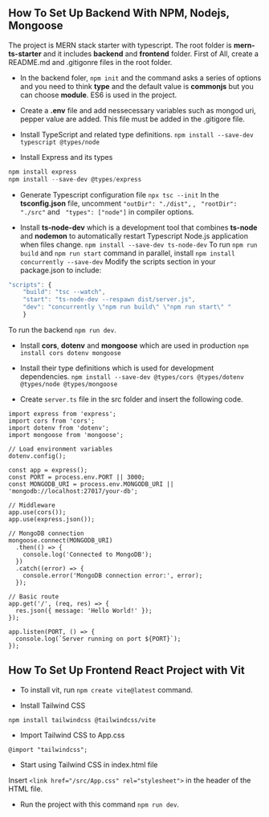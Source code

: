 ## How To Set Up Backend With NPM, Nodejs, Mongoose

The project is MERN stack starter with typescript. The root folder is **mern-ts-starter** and it
includes **backend** and **frontend** folder. First of All, create a README.md and .gitigonre files in
the root folder.

- In the backend foler, `npm init` and the command asks a series of options and you need to think
  **type** and the default value is **commonjs** but you can choose **module**. ES6 is used in the project.

- Create a **.env** file and add nessecessary variables such as mongod uri, pepper value are added. This file
  must be added in the .gitigore file.

- Install TypeScript and related type definitions.
  `npm install --save-dev typescript @types/node`

- Install Express and its types

```typescript
npm install express
npm install --save-dev @types/express
```

- Generate Typescript configuration file
  `npx tsc --init`
  In the **tsconfig.json** file, uncomment `"outDir": "./dist",` , ` "rootDir": "./src"` and ` "types": ["node"]`
  in compiler options.

- Install **ts-node-dev** which is a development tool that combines **ts-node** and **nodemon**
  to automatically restart Typescript Node.js application when files change.
  `npm install --save-dev ts-node-dev`
  To run `npm run build` and `npm run start` command in parallel, install
  `npm install concurrently --save-dev`
  Modify the scripts section in your package.json to include:

```javascript
"scripts": {
    "build": "tsc --watch",
    "start": "ts-node-dev --respawn dist/server.js",
    "dev": "concurrently \"npm run build\" \"npm run start\" "
    }
```
To run the backend ``npm run dev``.

- Install **cors**, **dotenv** and **mongoose** which are used in production
  `npm install cors dotenv mongoose`

- Install their type definitions which is used for development dependencies.
``npm install --save-dev @types/cors @types/dotenv @types/node @types/mongoose``

- Create `server.ts` file in the src folder and insert the following code.

```
import express from 'express';
import cors from 'cors';
import dotenv from 'dotenv';
import mongoose from 'mongoose';

// Load environment variables
dotenv.config();

const app = express();
const PORT = process.env.PORT || 3000;
const MONGODB_URI = process.env.MONGODB_URI || 'mongodb://localhost:27017/your-db';

// Middleware
app.use(cors());
app.use(express.json());

// MongoDB connection
mongoose.connect(MONGODB_URI)
  .then(() => {
    console.log('Connected to MongoDB');
  })
  .catch((error) => {
    console.error('MongoDB connection error:', error);
  });

// Basic route
app.get('/', (req, res) => {
  res.json({ message: 'Hello World!' });
});

app.listen(PORT, () => {
  console.log(`Server running on port ${PORT}`);
});
```

## How To Set Up Frontend React Project with Vit

- To install vit, run `npm create vite@latest` command.

- Install Tailwind CSS

`npm install tailwindcss @tailwindcss/vite`

- Import Tailwind CSS to App.css

`@import "tailwindcss";`
- Start using Tailwind CSS in index.html file

Insert `<link href="/src/App.css" rel="stylesheet">` in the header of the HTML file.

- Run the project with this command ``npm run dev``.
